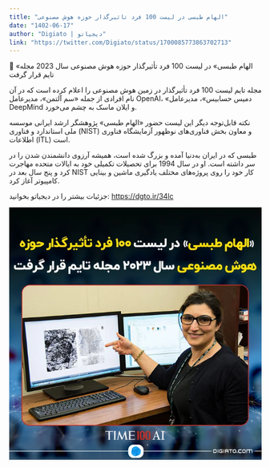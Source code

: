```yaml
---
title: "الهام طبسی در لیست 100 فرد تاثیرگذار حوزه هوش مصنوعی"
date: "1402-06-17"
author: "Digiato | دیجیاتو"
link: "https://twitter.com/Digiato/status/1700085773863702713"
---
```


💯 «الهام طبسی» در لیست 100 فرد تأثیرگذار حوزه هوش مصنوعی سال 2023 مجله تایم قرار گرفت

مجله تایم لیست 100 فرد تأثیرگذار در زمین هوش مصنوعی را اعلام کرده است که در آن نام افرادی از جمله «سم آلتمن»، مدیرعامل OpenAI، «دمیس حسابیس»، مدیرعامل DeepMind و ایلان ماسک به چشم می‌خورد.

نکته قابل‌توجه دیگر این لیست حضور «الهام طبسی» پژوهشگر ارشد ایرانی موسسه ملی استاندارد و فناوری (NIST) و معاون بخش فناوری‌های نوظهور آزمایشگاه فناوری اطلاعات (ITL) است.

طبسی که در ایران به‌دنیا آمده و بزرگ شده است، همیشه آرزوی دانشمندن شدن را در سر داشته است. او در سال 1994 برای تحصیلات تکمیلی خود به ایالات متحده مهاجرت کرد و پنج سال بعد در NIST کار خود را روی پروژه‌های مختلف یادگیری ماشین و بینایی کامپیوتر آغاز کرد.

جزئیات بیشتر را در دیجیاتو بخوانید: https://dgto.ir/34lc

![الهام طبسی در لیست 100 فرد تاثیرگذار حوزه هوش مصنوعی](./Elham-Tabasi.webp)
